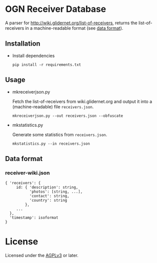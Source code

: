 # OGN Receiver Database

A parser for <http://wiki.glidernet.org/list-of-receivers>,
returns the list-of-receivers in a machine-readable format (see [data format](#data-format)).

## Installation

- Install dependencies

  ```
  pip install -r requirements.txt
  ```

## Usage

- mkreceiverjson.py

  Fetch the list-of-receivers from wiki.glidernet.org and output it
  into a (machine-readable) file `receivers.json`.

  ```
  mkreceiverjson.py --out receivers.json --obfuscate
  ```

- mkstatistics.py

  Generate some statistics from `receivers.json`.

  ```
  mkstatistics.py --in receivers.json
  ```

## Data format

### receiver-wiki.json

```
{ 'receivers': {
     id: { 'description': string,
           'photos': [string, ...],
           'contact': string,
           'country': string
         },
     ...
  },
  'timestamp': isoformat
}
```

# License

Licensed under the [AGPLv3](LICENSE) or later.
